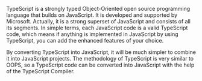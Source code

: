 TypeScript is a strongly typed Object-Oriented open source programming language that builds on JavaScript. It is developed and supported by Microsoft. Actually, it is a strong superset of JavaScript and consists of all its segments. In simple terms, each JavaScript code is a valid TypeScript code, which means if anything is implemented in JavaScript by using TypeScript, you can add the enhanced features of your choice. 

By converting TypeScript into JavaScript, it will be much simpler to combine it into JavaScript projects. The methodology of TypeScript is very similar to OOPS, so a TypeScript code can be converted into JavaScript with the help of the TypeScript Compiler.


